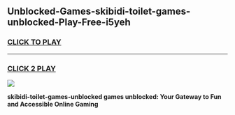 
## Unblocked-Games-skibidi-toilet-games-unblocked-Play-Free-i5yeh
<h3>
<a href="https://premium76.site?title=skibidi-toilet-games-unblocked&ref=23A">CLICK TO PLAY</a></h3>
<hr>

<h3>
<a href="https://premium76.site?title=skibidi-toilet-games-unblocked&ref=23A">CLICK 2 PLAY</a>
  
</h3>

<a href="https://premium76.site?title=skibidi-toilet-games-unblocked&ref=23A"><img src="https://clearcache.store/games.png"></a>


**skibidi-toilet-games-unblocked games unblocked: Your Gateway to Fun and Accessible Online Gaming**
